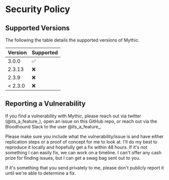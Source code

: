 # Security Policy

## Supported Versions

The following the table details the supported versions of Mythic.

| Version | Supported          |
|---------| ------------------ |
| 3.0.0   | :white_check_mark: |
| 2.3.13  | :x:                |
| 2.3.9   | :x:                |
| < 2.3.0 | :x:                |


## Reporting a Vulnerability

If you find a vulnerability with Mythic, please reach out via twitter (@its_a_feature_), open an issue on this GitHub repo, or reach out via the Bloodhound Slack to the user @its_a_feature_.

Please make sure you include what the vulnerability/issue is and have either replication steps or a proof of concept for me to look at. 
I'll do my best to reproduce it locally and hopefully get a fix within 48 hours. If it's not something I can easily fix, we can work on a timeline.
I can't offer any cash prize for finding issues, but I can get a swag bag sent out to you.

If it's something that you send privately to me, please don't publicly report it until we're able to determine a fix. 
